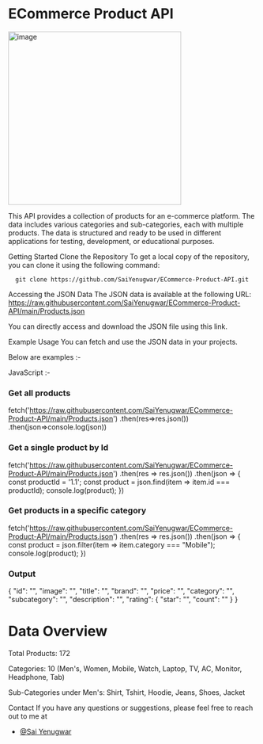 # ECommerce Product API
<img width="350" alt="image" src="https://github.com/user-attachments/assets/3f3602eb-5035-471d-be14-ee4b911aa4d8">

This API provides a collection of products for an e-commerce platform. The data includes various categories and sub-categories, each with multiple products. The data is structured and ready to be used in different applications for testing, development, or educational purposes.

Getting Started
Clone the Repository
To get a local copy of the repository, you can clone it using the following command:


```http
  git clone https://github.com/SaiYenugwar/ECommerce-Product-API.git
```


Accessing the JSON Data
The JSON data is available at the following URL:
https://raw.githubusercontent.com/SaiYenugwar/ECommerce-Product-API/main/Products.json

You can directly access and download the JSON file using this link.

Example Usage
You can fetch and use the JSON data in your projects. 

Below are examples :-

JavaScript :-

### Get all products

fetch('https://raw.githubusercontent.com/SaiYenugwar/ECommerce-Product-API/main/Products.json')
            .then(res=>res.json())
            .then(json=>console.log(json))

### Get a single product by Id

fetch('https://raw.githubusercontent.com/SaiYenugwar/ECommerce-Product-API/main/Products.json')
  .then(res => res.json())
  .then(json => {
    const productId = '1.1';
    const product = json.find(item => item.id === productId);
    console.log(product);
  })

### Get products in a specific category

fetch('https://raw.githubusercontent.com/SaiYenugwar/ECommerce-Product-API/main/Products.json')
  .then(res => res.json())
  .then(json => {
    const product = json.filter(item => item.category === "Mobile");
    console.log(product);
  })

### Output

{
    "id": "",
    "image": "",
    "title": "",
    "brand": "",
    "price": "",
    "category": "",
    "subcategory": "",
    "description": "",
    "rating": {
        "star": "",
        "count": ""
    }
}

# Data Overview
Total Products: 172

Categories: 10 (Men's, Women, Mobile, Watch, Laptop, TV, AC, Monitor, Headphone, Tab)

Sub-Categories under Men's: Shirt, Tshirt, Hoodie, Jeans, Shoes, Jacket

Contact
If you have any questions or suggestions, please feel free to reach out to me at 
- [@Sai Yenugwar](https://saiyenugwar.bio.link/)


